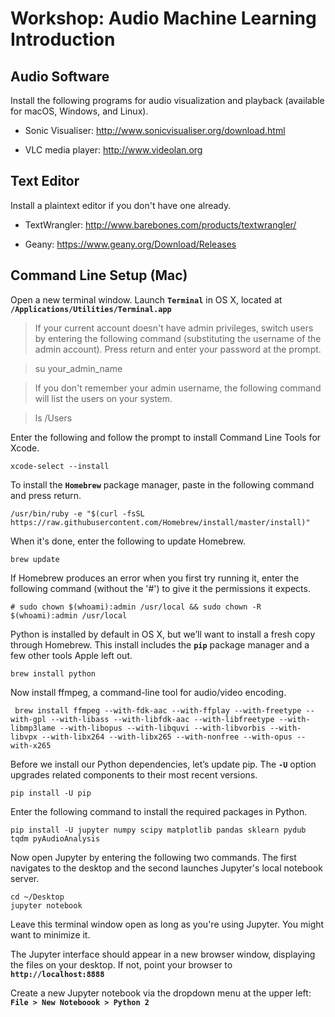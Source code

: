 # Workshop: Audio Machine Learning Introduction

## Audio Software

Install the following programs for audio visualization and playback (available for macOS, Windows, and Linux).

- Sonic Visualiser: http://www.sonicvisualiser.org/download.html

- VLC media player: http://www.videolan.org


## Text Editor

Install a plaintext editor if you don't have one already.

- TextWrangler: http://www.barebones.com/products/textwrangler/
    
- Geany: https://www.geany.org/Download/Releases


## Command Line Setup (Mac)

Open a new terminal window. Launch **`Terminal`** in OS X, located at **`/Applications/Utilities/Terminal.app`**

> If your current account doesn't have admin privileges, switch users by entering the following command (substituting the username of the admin account). Press return and enter your password at the prompt.

>    su your_admin_name

> If you don't remember your admin username, the following command will list the users on your system.

>    ls /Users
    
Enter the following and follow the prompt to install Command Line Tools for Xcode.
    
    xcode-select --install

To install the **`Homebrew`** package manager, paste in the following command and press return.

    /usr/bin/ruby -e "$(curl -fsSL https://raw.githubusercontent.com/Homebrew/install/master/install)"

When it's done, enter the following to update Homebrew.

    brew update
    
If Homebrew produces an error when you first try running it, enter the following command (without the '#') to give it the permissions it expects.

    # sudo chown $(whoami):admin /usr/local && sudo chown -R $(whoami):admin /usr/local

Python is installed by default in OS X, but we’ll want to install a fresh copy through Homebrew. This install includes the **`pip`** package manager and a few other tools Apple left out.

    brew install python

Now install ffmpeg, a command-line tool for audio/video encoding.

     brew install ffmpeg --with-fdk-aac --with-ffplay --with-freetype --with-gpl --with-libass --with-libfdk-aac --with-libfreetype --with-libmp3lame --with-libopus --with-libquvi --with-libvorbis --with-libvpx --with-libx264 --with-libx265 --with-nonfree --with-opus --with-x265

Before we install our Python dependencies, let’s update pip. The **`-U`** option upgrades related components to their most recent versions.

    pip install -U pip
    
Enter the following command to install the required packages in Python.

    pip install -U jupyter numpy scipy matplotlib pandas sklearn pydub tqdm pyAudioAnalysis

Now open Jupyter by entering the following two commands. The first navigates to the desktop and the second launches Jupyter's local notebook server.

    cd ~/Desktop
    jupyter notebook

Leave this terminal window open as long as you're using Jupyter. You might want to minimize it.

The Jupyter interface should appear in a new browser window, displaying the files on your desktop. If not, point your browser to **`http://localhost:8888`**

Create a new Jupyter notebook via the dropdown menu at the upper left: **`File > New Noteboook > Python 2`**


